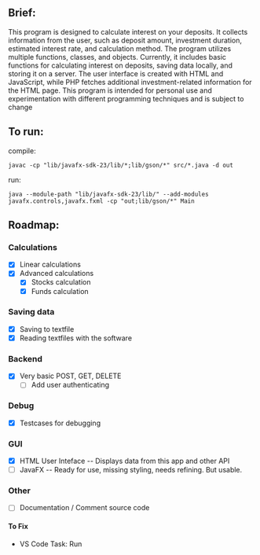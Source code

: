 ## Brief: 
This program is designed to calculate interest on your deposits. 
It collects information from the user, such as deposit amount, investment duration, estimated interest rate, and calculation method. 
The program utilizes multiple functions, classes, and objects. 
Currently, it includes basic functions for calculating interest on deposits, saving data locally, and storing it on a server. 
The user interface is created with HTML and JavaScript, while PHP fetches additional investment-related information for the HTML page. 
This program is intended for personal use and experimentation with different programming techniques and is subject to change

## To run:

compile:
```
javac -cp "lib/javafx-sdk-23/lib/*;lib/gson/*" src/*.java -d out
```
run:
```
java --module-path "lib/javafx-sdk-23/lib/" --add-modules javafx.controls,javafx.fxml -cp "out;lib/gson/*" Main
```

## Roadmap: 
### Calculations 
* [x] Linear calculations 
* [X] Advanced calculations
    * [X] Stocks calculation
    * [X] Funds calculation

### Saving data 
* [x] Saving to textfile 
* [x] Reading textfiles with the software

### Backend 
* [x] Very basic POST, GET, DELETE 
    * [ ]  Add user authenticating

### Debug 
* [x] Testcases for debugging

### GUI 
* [x] HTML User Inteface -- Displays data from this app and other API
* [ ]  JavaFX -- Ready for use, missing styling, needs refining. But usable.

### Other
* [ ] Documentation / Comment source code

#### To Fix
* VS Code Task: Run



